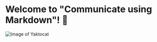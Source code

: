 # Welcome to "Communicate using Markdown"! 👋

![Image of Yaktocat](https://octodex.github.com/images/yaktocat.png)
